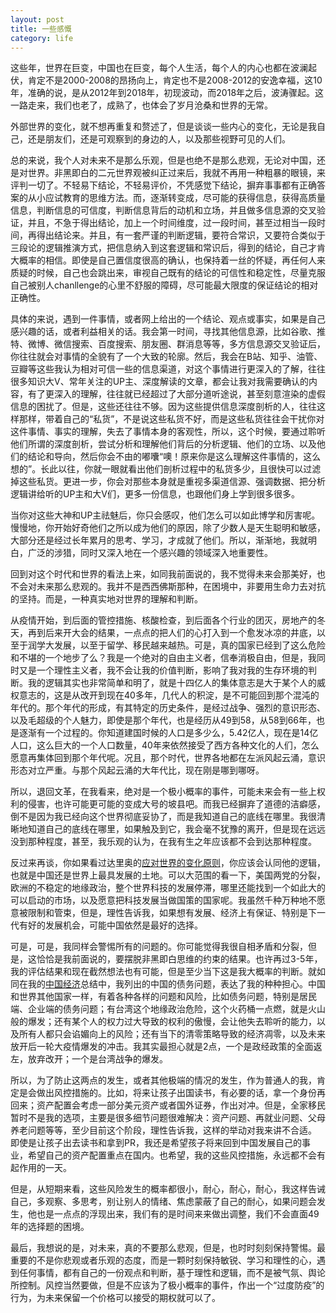 ```yaml
---
layout: post
title: 一些感慨
category: life
---
```


这些年，世界在巨变，中国也在巨变，每个人生活，每个人的内心也都在波澜起伏，肯定不是2000-2008的昂扬向上，肯定也不是2008-2012的安逸幸福，这10年，准确的说，是从2012年到2018年，初现波动，而2018年之后，波涛骤起。这一路走来，我们也老了，成熟了，也体会了岁月沧桑和世界的无常。

外部世界的变化，就不想再重复和赘述了，但是谈谈一些内心的变化，无论是我自己，还是朋友们，还是可观察到的身边的人，以及那些视野可见的人们。

总的来说，我个人对未来不是那么乐观，但是也绝不是那么悲观，无论对中国，还是对世界。非黑即白的二元世界观被纠正过来后，我就不再用一种粗暴的眼镜，来评判一切了。不轻易下结论，不轻易评价，不凭感觉下结论，摒弃事事都有正确答案的从小应试教育的思维方法。而，逐渐转变成，尽可能的获得信息，获得高质量信息，判断信息的可信度，判断信息背后的动机和立场，并且做多信息源的交叉验证，并且，不急于得出结论，加上一个时间维度，过一段时间，甚至过相当一段时间，再得出结论来。并且，有一套严谨的判断逻辑，要符合常识，又要符合类似于三段论的逻辑推演方式，把信息纳入到这套逻辑和常识后，得到的结论，自己才肯大概率的相信。即使是自己置信度很高的确认，也保持着一丝的怀疑，再任何人来质疑的时候，自己也会跳出来，审视自己既有的结论的可信性和稳定性，尽量克服自己被别人chanllenge的心里不舒服的障碍，尽可能最大限度的保证结论的相对正确性。

具体的来说，遇到一件事情，或者网上给出的一个结论、观点或事实，如果是自己感兴趣的话，或者利益相关的话。我会第一时间，寻找其他信息源，比如谷歌、推特、微博、微信搜索、百度搜索、朋友圈、群消息等等，多方信息源交叉验证后，你往往就会对事情的全貌有了一个大致的轮廓。然后，我会在B站、知乎、油管、豆瓣等这些我认为相对可信一些的信息渠道，对这个事情进行更深入的了解，往往很多知识大V、常年关注的UP主、深度解读的文章，都会让我对我需要确认的内容，有了更深入的理解，往往就已经超过了大部分道听途说，甚至刻意渲染的虚假信息的困扰了。但是，这些还往往不够。因为这些提供信息深度剖析的人，往往这样那样，带着自己的“私货”，不是说这些私货不好，而是这些私货往往会干扰你对这件事情、事实的理解，失去了事情本身的客观性，所以，这个时候，要通过聆听他们所谓的深度剖析，尝试分析和理解他们背后的分析逻辑、他们的立场、以及他们的结论和导向，然后你会不由的嘟囔“噢！原来你是这么理解这件事情的，这么想的”。长此以往，你就一眼就看出他们剖析过程中的私货多少，且很快可以过滤掉这些私货。更进一步，你会对那些本身就是重视多渠道信源、强调数据、把分析逻辑讲给听的UP主和大V们，更多一份信息，也跟他们身上学到很多很多。

当你对这些大神和UP主祛魅后，你只会感叹，他们怎么可以如此博学和厉害呢。慢慢地，你开始好奇他们之所以成为他们的原因，除了少数人是天生聪明和敏感，大部分还是经过长年累月的思考、学习，才成就了他们。所以，渐渐地，我就明白，广泛的涉猎，同时又深入地在一个感兴趣的领域深入地重要性。

回到对这个时代和世界的看法上来，如同我前面说的，我不觉得未来会那美好，也不会对未来那么悲观的。我并不是西西佛斯那种，在困境中，非要用生命力去对抗的坚持。而是，一种真实地对世界的理解和判断。

从疫情开始，到后面的管控措施、核酸检查，到后面各个行业的团灭，房地产的冬天，再到后来开大会的结果，一点点的把人们的心打入到一个愈发冰凉的井底，以至于润学大发展，以至于留学、移民越来越热。可是，真的国家已经到了这么危险和不堪的一个地步了么？我是一个绝对的自由主义者，信奉消极自由，但是，我同时又是一个理性主义者，我不会让我的价值判断，影响了我对我的生存环境的判断。我的逻辑其实也非常简单和明了，就是十四亿人的集体意志是大于某个人的威权意志的，这是从改开到现在40多年，几代人的积淀，是不可能回到那个混沌的年代的。那个年代的形成，有其特定的历史条件，是经过战争、强烈的意识形态、以及毛超级的个人魅力，即使是那个年代，也是经历从49到58，从58到66年，也是逐渐有一个过程的。你知道建国时候的人口是多少么，5.42亿人，现在是14亿人口，这么巨大的一个人口数量，40年来依然接受了西方各种文化的人们，怎么愿意再集体回到那个年代呢。况且，那个时代，世界各地都在左派风起云涌，意识形态对立严重。与那个风起云涌的大年代比，现在刚是哪到哪呀。

所以，退回文革，在我看来，绝对是一个极小概率的事件，可能未来会有一些上权利的侵害，也许可能更可能的变成大号的坡县吧。而我已经摒弃了道德的洁癖感，倒不是因为我已经向这个世界彻底妥协了，而是我知道自己的底线在哪里。我很清晰地知道自己的底线在哪里，如果触及到它，我会毫不犹豫的离开，但是现在远远没到那种程度，甚至，我乐观的认为，在我有生之年应该都不会到达那种程度。

反过来再谈，你如果看过达里奥的[应对世界的变化原则](https://www.bilibili.com/video/BV1c34y187S2)，你应该会认同他的逻辑，也就是中国还是世界上最具发展的土地。可以大范围的看一下，美国两党的分裂，欧洲的不稳定的地缘政治，整个世界科技的发展停滞，哪里还能找到一个如此大的可以启动的市场，以及愿意把科技发展当做国策的国家呢。我虽然千种万种地不愿意被限制和管束，但是，理性告诉我，如果想有发展、经济上有保证、特别是下一代有好的发展机会，可能中国依然是最好的选择。

可是，可是，我同样会警惕所有的问题的。你可能觉得我很自相矛盾和分裂，但是，这恰恰是我前面说的，要摆脱非黑即白思维的约束的结果。也许再过3-5年，我的评估结果和现在截然想法也有可能，但是至少当下这是我大概率的判断。就如同在我的[中国经济](https://book.piginzoo.com/china/china.html)总结中，我列出的中国的债务问题，表达了我的种种担心。中国和世界其他国家一样，有着各种各样的问题和风险，比如债务问题，特别是居民端、企业端的债务问题；有台湾这个地缘政治危险，这个火药桶一点燃，就是火山般的爆发；还有某个人的权力过大导致的权利的傲慢，会让他失去聆听的能力，以及所有人都只会谄媚向上的风险；还有当下的清零策略导致的经济凋零，以及未来放开后一轮大疫情爆发的冲击。我其实最担心就是2点，一个是政经政策的全面返左，放弃改开；一个是台湾战争的爆发。

所以，为了防止这两点的发生，或者其他极端的情况的发生，作为普通人的我，肯定是会做出风控措施的。比如，将来让孩子出国读书，有必要的话，拿一个身份再回来；资产配置会考虑一部分美元资产或者国外证券，作出对冲。但是，全家移民暂时不是我的选项，主要是很多细节问题很难解决：资产问题、再就业问题、父母养老问题等等，至少目前这个阶段，理性告诉我，这样的举动对我来讲不合适。
即使是让孩子出去读书和拿到PR，我还是希望孩子将来回到中国发展自己的事业，希望自己的资产配置重点在国内。也希望，我的这些风控措施，永远都不会有起作用的一天。

但是，从短期来看，这些风险发生的概率都很小，耐心，耐心，耐心，我这样告诫自己，多观察、多思考，别让别人的情绪、焦虑蒙蔽了自己的耐心，如果问题会发生，他也是一点点的浮现出来，我们有的是时间来来做出调整，我们不会直面49年的选择题的困境。

最后，我想说的是，对未来，真的不要那么悲观，但是，也时时刻刻保持警惕。最重要的不是你悲观或者乐观的态度，而是一颗时刻保持敏锐、学习和理性的心，遇到任何事情，都有自己的一份观点和判断，基于理性和逻辑，而不是被气氛、舆论所控制。风控当然要做，但是不应该为了极小概率的事件，作出一个“过度防疫”的行为，为未来保留一个价格可以接受的期权就可以了。